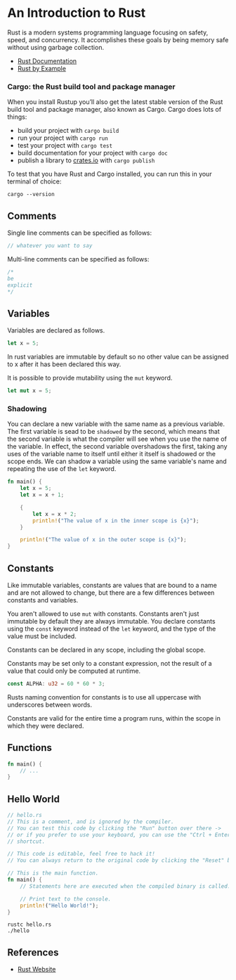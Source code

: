 
# An Introduction to Rust

Rust is a modern systems programming language focusing on safety, speed, and concurrency. It accomplishes these goals by being memory safe without using garbage collection.

- [Rust Documentation](https://doc.rust-lang.org/stable/)
- [Rust by Example](https://doc.rust-lang.org/rust-by-example/)



### Cargo: the Rust build tool and package manager

When you install Rustup you’ll also get the latest stable version of the Rust build tool and package manager, also known as Cargo. Cargo does lots of things:

- build your project with `cargo build`
- run your project with `cargo run`
- test your project with `cargo test`
- build documentation for your project with `cargo doc`
- publish a library to [crates.io](https://crates.io/) with `cargo publish`

To test that you have Rust and Cargo installed, you can run this in your terminal of choice:

`cargo --version`

## Comments

Single line comments can be specified as follows:

```rust
// whatever you want to say
```

Multi-line comments can be specified as follows:

```rust
/*
be
explicit
*/
```

## Variables

Variables are declared as follows.

```rust
let x = 5;
```

In rust variables are immutable by default so no other value can be assigned to x after it has been declared this way.

It is possible to provide mutability using the `mut` keyword.

```rust
let mut x = 5;
```

### Shadowing

You can declare a new variable with the same name as a previous variable. The first variable is sead to be `shadowed` by the second, which means that the second variable is what the compiler will see when you use the name of the variable. In effect, the second variable overshadows the first, taking any uses of the variable name to itself until either it itself is shadowed or the scope ends. We can shadow a variable using the same variable's name and repeating the use of the `let` keyword.

```rust
fn main() {
	let x = 5;
	let x = x + 1;

	{
		let x = x * 2;
		println!("The value of x in the inner scope is {x}");
	}

	println!("The value of x in the outer scope is {x}");
}
```

## Constants

Like immutable variables, constants are values that are bound to a name and are not allowed to change, but there are a few differences between constants and variables.

You aren't allowed to use `mut` with constants. Constants aren't just immutable by default they  are always immutable. You declare constants using the `const` keyword instead of the `let` keyword, and the type of the value must be included.

Constants can be declared in any scope, including the global scope.

Constants may be set only to a constant expression, not the result of a value that could only be computed at runtime.

```rust
const ALPHA: u32 = 60 * 60 * 3;
```

Rusts naming convention for constants is to use all uppercase with underscores between words.

Constants are valid for the entire time a program runs, within the scope in which they were declared.

## Functions

```rust
fn main() {
	// ...
}
```

## Hello World

```rust
// hello.rs
// This is a comment, and is ignored by the compiler.
// You can test this code by clicking the "Run" button over there ->
// or if you prefer to use your keyboard, you can use the "Ctrl + Enter"
// shortcut.

// This code is editable, feel free to hack it!
// You can always return to the original code by clicking the "Reset" button ->

// This is the main function.
fn main() {
    // Statements here are executed when the compiled binary is called.

    // Print text to the console.
    println!("Hello World!");
}
```

```shell
rustc hello.rs
./hello
```




## References

- [Rust Website](https://www.rust-lang.org/)
